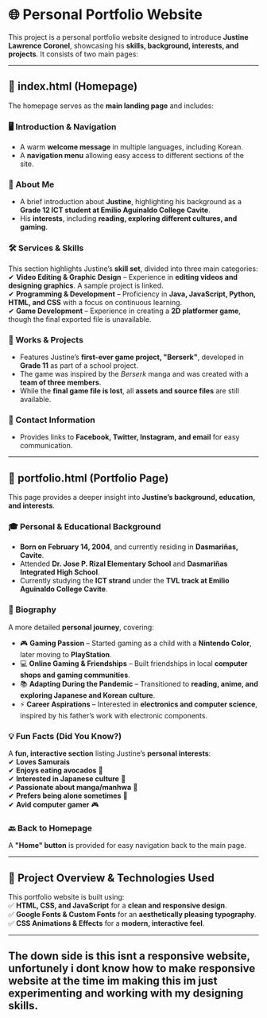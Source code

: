 # 🌐 Personal Portfolio Website  
This project is a personal portfolio website designed to introduce **Justine Lawrence Coronel**, showcasing his **skills, background, interests, and projects**. It consists of two main pages:  

---

## 📌 index.html (Homepage)  
The homepage serves as the **main landing page** and includes:  

### 🖥️ Introduction & Navigation  
- A warm **welcome message** in multiple languages, including Korean.  
- A **navigation menu** allowing easy access to different sections of the site.  

### 📖 About Me  
- A brief introduction about **Justine**, highlighting his background as a **Grade 12 ICT student at Emilio Aguinaldo College Cavite**.  
- His **interests**, including **reading, exploring different cultures, and gaming**.  

### 🛠️ Services & Skills  
This section highlights Justine’s **skill set**, divided into three main categories:  
✔ **Video Editing & Graphic Design** – Experience in **editing videos and designing graphics**. A sample project is linked.  
✔ **Programming & Development** – Proficiency in **Java, JavaScript, Python, HTML, and CSS** with a focus on continuous learning.  
✔ **Game Development** – Experience in creating a **2D platformer game**, though the final exported file is unavailable.  

### 📂 Works & Projects  
- Features Justine’s **first-ever game project, "Berserk"**, developed in **Grade 11** as part of a school project.  
- The game was inspired by the *Berserk* manga and was created with a **team of three members**.  
- While the **final game file is lost**, all **assets and source files** are still available.  

### 📩 Contact Information  
- Provides links to **Facebook, Twitter, Instagram, and email** for easy communication.  

---

## 📌 portfolio.html (Portfolio Page)  
This page provides a deeper insight into **Justine’s background, education, and interests**.  

### 🎓 Personal & Educational Background  
- **Born on February 14, 2004**, and currently residing in **Dasmariñas, Cavite**.  
- Attended **Dr. Jose P. Rizal Elementary School** and **Dasmariñas Integrated High School**.  
- Currently studying the **ICT strand** under the **TVL track at Emilio Aguinaldo College Cavite**.  

### 📜 Biography  
A more detailed **personal journey**, covering:  
- 🎮 **Gaming Passion** – Started gaming as a child with a **Nintendo Color**, later moving to **PlayStation**.  
- 💻 **Online Gaming & Friendships** – Built friendships in local **computer shops and gaming communities**.  
- 📚 **Adapting During the Pandemic** – Transitioned to **reading, anime, and exploring Japanese and Korean culture**.  
- ⚡ **Career Aspirations** – Interested in **electronics and computer science**, inspired by his father’s work with electronic components.  

### 💡 Fun Facts (Did You Know?)  
A **fun, interactive section** listing Justine’s **personal interests**:  
✔ **Loves Samurais**  
✔ **Enjoys eating avocados** 🥑  
✔ **Interested in Japanese culture** 🎌  
✔ **Passionate about manga/manhwa** 📖  
✔ **Prefers being alone sometimes** 🌿  
✔ **Avid computer gamer** 🎮  

### 🔙 Back to Homepage  
A **"Home" button** is provided for easy navigation back to the main page.  

---

## 🌟 Project Overview & Technologies Used  
This portfolio website is built using:  
✅ **HTML, CSS, and JavaScript** for a **clean and responsive design**.  
✅ **Google Fonts & Custom Fonts** for an **aesthetically pleasing typography**.  
✅ **CSS Animations & Effects** for a **modern, interactive feel**.  

---

The down side is this isnt a responsive website, unfortunely i dont know how to make responsive website at the time im making this im just experimenting and working with my designing skills.
-
